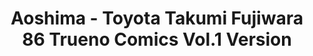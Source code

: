 ---
layout: product
title: "Aoshima - Toyota Takumi Fujiwara 86 Trueno Comics Vol.1 Version"
price: "TBA" 
desc: "N/A"
img_path: "/assets/img/AO03206.webp"
brand: "N/A"
available: false
special_offer: false
new: false
soon: false
cat: "010000"
subcat: "013700"
subsubcat: "0N/A"
sifra: "AO03206"
popular: false
spec: false
---